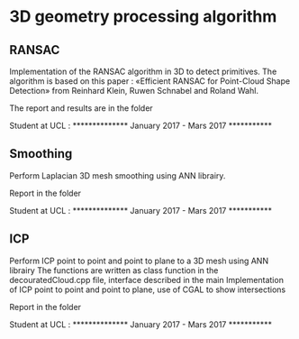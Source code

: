 # 3D geometry processing algorithm

## RANSAC 

Implementation of the RANSAC algorithm in 3D to detect primitives. The algorithm is based on this paper : «Efficient RANSAC for Point-Cloud Shape Detection» from Reinhard Klein,  Ruwen Schnabel and Roland Wahl.

The report and results are in the folder

Student at UCL : ************** January 2017 - Mars 2017 ***********

## Smoothing 

Perform Laplacian 3D mesh smoothing using ANN librairy.

Report in the folder

Student at UCL : ************** January 2017 - Mars 2017 ***********

## ICP 

Perform ICP point to point and point to plane to a 3D mesh using ANN librairy
The functions are written as class function in the decouratedCloud.cpp file, interface described in the main 
Implementation of ICP point to point and point to plane, use of CGAL to show intersections 

Report in the folder

Student at UCL : ************** January 2017 - Mars 2017 ***********
